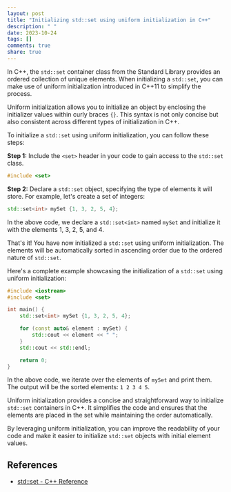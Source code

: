 ```yaml
---
layout: post
title: "Initializing std::set using uniform initialization in C++"
description: " "
date: 2023-10-24
tags: []
comments: true
share: true
---
```


In C++, the `std::set` container class from the Standard Library provides an ordered collection of unique elements. When initializing a `std::set`, you can make use of uniform initialization introduced in C++11 to simplify the process.

Uniform initialization allows you to initialize an object by enclosing the initializer values within curly braces `{}`. This syntax is not only concise but also consistent across different types of initialization in C++.

To initialize a `std::set` using uniform initialization, you can follow these steps:

**Step 1:** Include the `<set>` header in your code to gain access to the `std::set` class.

```cpp
#include <set>
```

**Step 2:** Declare a `std::set` object, specifying the type of elements it will store. For example, let's create a set of integers:

```cpp
std::set<int> mySet {1, 3, 2, 5, 4};
```

In the above code, we declare a `std::set<int>` named `mySet` and initialize it with the elements 1, 3, 2, 5, and 4.

That's it! You have now initialized a `std::set` using uniform initialization. The elements will be automatically sorted in ascending order due to the ordered nature of `std::set`.

Here's a complete example showcasing the initialization of a `std::set` using uniform initialization:

```cpp
#include <iostream>
#include <set>

int main() {
    std::set<int> mySet {1, 3, 2, 5, 4};

    for (const auto& element : mySet) {
        std::cout << element << " ";
    }
    std::cout << std::endl;

    return 0;
}
```

In the above code, we iterate over the elements of `mySet` and print them. The output will be the sorted elements: `1 2 3 4 5`.

Uniform initialization provides a concise and straightforward way to initialize `std::set` containers in C++. It simplifies the code and ensures that the elements are placed in the set while maintaining the order automatically.

By leveraging uniform initialization, you can improve the readability of your code and make it easier to initialize `std::set` objects with initial element values.

## References
- [std::set - C++ Reference](https://en.cppreference.com/w/cpp/container/set)